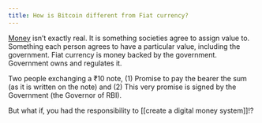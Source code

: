 ```yaml
---
title: How is Bitcoin different from Fiat currency?
---
```


[Money](https://kernel.community/module-0/money-language/) isn’t exactly real. It is something societies agree to assign value to. Something each person agrees to have a particular value, including the government. Fiat currency is money backed by the government. Government owns and regulates it.

Two people exchanging a ₹10 note, (1) Promise to pay the bearer the sum (as it is written on the note) and (2) This very promise is signed by the Government (the Governor of RBI).

But what if, you had the responsibility to [[create a digital money system]]!?
